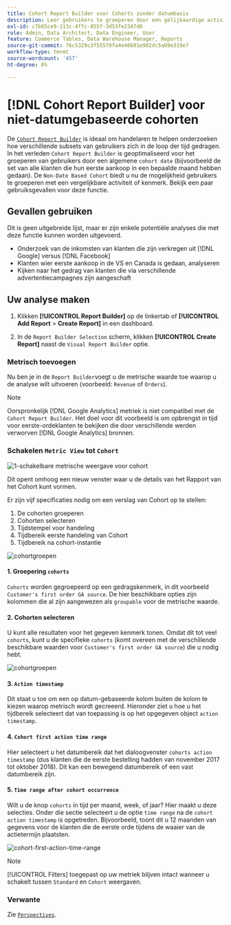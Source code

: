 ```yaml
---
title: Cohort Report Builder voor Cohorts zonder datumbasis
description: Leer gebruikers te groeperen door een gelijkaardige activiteit of een attribuut.
exl-id: c7b85ce9-113c-4ffc-855f-3d53fe2347d8
role: Admin, Data Architect, Data Engineer, User
feature: Commerce Tables, Data Warehouse Manager, Reports
source-git-commit: 76c5329c3f55570fa4e46601e902dc5a09e319e7
workflow-type: tm+mt
source-wordcount: '457'
ht-degree: 0%

---
```


# [!DNL Cohort Report Builder] voor niet-datumgebaseerde cohorten

De [`Cohort Report Builder`](../dev-reports/cohort-rpt-bldr.md) is ideaal om handelaren te helpen onderzoeken hoe verschillende subsets van gebruikers zich in de loop der tijd gedragen. In het verleden `Cohort Report Builder` is geoptimaliseerd voor het groeperen van gebruikers door een algemene `cohort date` (bijvoorbeeld de set van alle klanten die hun eerste aankoop in een bepaalde maand hebben gedaan). De `Non-Date Based Cohort` biedt u nu de mogelijkheid gebruikers te groeperen met een vergelijkbare activiteit of kenmerk. Bekijk een paar gebruiksgevallen voor deze functie.

## Gevallen gebruiken

Dit is geen uitgebreide lijst, maar er zijn enkele potentiële analyses die met deze functie kunnen worden uitgevoerd.

* Onderzoek van de inkomsten van klanten die zijn verkregen uit [!DNL Google] versus [!DNL Facebook]
* Klanten wier eerste aankoop in de VS en Canada is gedaan, analyseren
* Kijken naar het gedrag van klanten die via verschillende advertentiecampagnes zijn aangeschaft

## Uw analyse maken

1. Klikken **[!UICONTROL Report Builder]** op de linkertab of **[!UICONTROL Add Report** > **Create Report]** in een dashboard.

1. In de `Report Builder Selection` scherm, klikken **[!UICONTROL Create Report]** naast de `Visual Report Builder` optie.

### Metrisch toevoegen

Nu ben je in de `Report Builder`voegt u de metrische waarde toe waarop u de analyse wilt uitvoeren (voorbeeld: `Revenue` of `Orders`).

>[!NOTE]
>
>Oorspronkelijk [!DNL Google Analytics] metriek is niet compatibel met de `Cohort Report Builder`. Het doel voor dit voorbeeld is om opbrengst in tijd voor eerste-ordeklanten te bekijken die door verschillende werden verworven [!DNL Google Analytics] bronnen.

### Schakelen `Metric View` tot `Cohort`

![1-schakelbare metrische weergave voor cohort](../../assets/1-toggle-metric-view-to-cohort.png)

Dit opent omhoog een nieuw venster waar u de details van het Rapport van het Cohort kunt vormen.

Er zijn vijf specificaties nodig om een verslag van Cohort op te stellen:

1. De cohorten groeperen
1. Cohorten selecteren
1. Tijdstempel voor handeling
1. Tijdbereik eerste handeling van Cohort
1. Tijdbereik na cohort-instantie

![cohortgroepen](../../assets/2-cohort-groups.png)<!--{: width="200" height="224"}-->



#### 1. Groepering `cohorts`

`Cohorts` worden gegroepeerd op een gedragskenmerk, in dit voorbeeld `Customer's first order GA source`. De hier beschikbare opties zijn kolommen die al zijn aangewezen als `groupable` voor de metrische waarde.

#### 2. Cohorten selecteren

U kunt alle resultaten voor het gegeven kenmerk tonen. Omdat dit tot veel `cohorts`, kunt u de specifieke `cohorts` (komt overeen met de verschillende beschikbare waarden voor `Customer's first order GA source`) die u nodig hebt.

![cohortgroepen](../../assets/4-cohort-groups.png)<!--{: width="300" height="338"}-->

#### 3. `Action timestamp`

Dit staat u toe om een op datum-gebaseerde kolom buiten de kolom te kiezen waarop metrisch wordt gecreeerd. Hieronder ziet u hoe u het tijdbereik selecteert dat van toepassing is op het opgegeven object `action timestamp`.

#### 4. `Cohort first action time range`

Hier selecteert u het datumbereik dat het dialoogvenster `cohorts action timestamp` (dus klanten die de eerste bestelling hadden van november 2017 tot oktober 2018). Dit kan een bewegend datumbereik of een vast datumbereik zijn.

#### 5. `Time range after cohort occurrence`

Wilt u de knop `cohorts` in tijd per maand, week, of jaar? Hier maakt u deze selecties. Onder die sectie selecteert u de optie `time range` na de `cohort action timestamp` is opgetreden. Bijvoorbeeld, toont dit u 12 maanden van gegevens voor de klanten die de eerste orde tijdens de waaier van de actietermijn plaatsten.

![cohort-first-action-time-range](../../assets/5-cohort-first-action-time-range.png)<!--{: width="400" height="557"}-->

>[!NOTE]
>
>[!UICONTROL Filters] toegepast op uw metriek blijven intact wanneer u schakelt tussen `Standard` en `Cohort` weergaven.

### Verwante

Zie [`Perspectives`](../../data-analyst/dev-reports/cohort-rpt-bldr.md).
